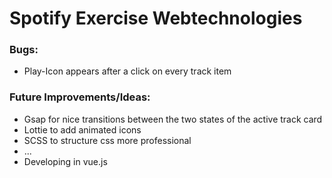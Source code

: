 # Spotify Exercise Webtechnologies

### Bugs:
- Play-Icon appears after a click on every track item


### Future Improvements/Ideas:
- Gsap for nice transitions between the two states of the active track card
- Lottie to add animated icons
- SCSS to structure css more professional
- ...
- Developing in vue.js
